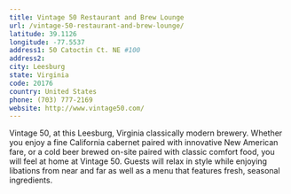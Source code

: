 ```yaml
---
title: Vintage 50 Restaurant and Brew Lounge
url: /vintage-50-restaurant-and-brew-lounge/
latitude: 39.1126
longitude: -77.5537
address1: 50 Catoctin Ct. NE #100
address2: 
city: Leesburg
state: Virginia
code: 20176
country: United States
phone: (703) 777-2169
website: http://www.vintage50.com/
---
```

Vintage 50, at this Leesburg, Virginia classically modern brewery.  Whether you enjoy a fine California cabernet paired with innovative New American fare, or a cold beer brewed on-site paired with classic comfort food, you will feel at home at Vintage 50. Guests will relax in style while enjoying libations from near and far as well as a menu that features fresh, seasonal ingredients.
